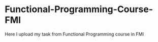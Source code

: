 # Functional-Programming-Course-FMI
Here I upload my task from Functional Programming course in FMI
